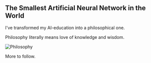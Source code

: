 ## The Smallest Artificial Neural Network in the World

I've transformed my AI-education into a philosophical one.

Philosophy literally means love of knowledge and wisdom.

![Philosophy](https://github.com/user-attachments/assets/ab069cd2-d69c-47bd-b89c-0d994ce400bb)

More to follow.
